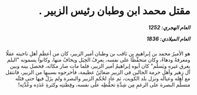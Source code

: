 <h1 dir="rtl">مقتل محمد ابن وطبان رئيس الزبير .</h1>

<h5 dir="rtl">العام الهجري:  1252

العام الميلادي: 1836

</h5>

<p dir="rtl">هو الأميرُ محمد بن إبراهيم بن ثاقب بن وطبان أمير الزبير، كان من أعظَمِ أهلِ ناحيته عقلًا ومعرفةً ودهاءً، وكان متحفِّظًا على نفسه، يعرِفُ الحِيَل ويخافُ منها، وكانوا يسمونه "البلم يغرق غيره ويَسلَم" كان أبوه إبراهيمُ أمير الزبير، فلما مات صار مكانَه، فحصل بينه وبين آل زهير وأهلِ حرمة الجالين في الزبير ضغائِنُ عظيمة، فأخرجوه بسببها من الزبير، فانتقل مع أهله وعياله ونزل بلد الكويت، ثم عاد لحُكمِ الزبير والبصرة ولم يزَلْ فيها حتى قتَلَه متسلِّم البصرة على الرغمِ مِن شِدَّةِ تحفُّظِه على نفسه، وفِطنتِه وكثرةِ عَدَدِه وعُدَّتِه!</p></br>
